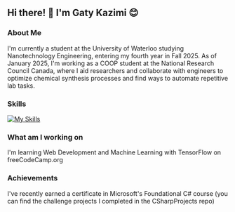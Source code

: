 ## Hi there! 👋 I'm  Gaty Kazimi 😊

### About Me
I'm currently a student at the University of Waterloo studying Nanotechnology Engineering, entering my fourth year in Fall 2025.
As of January 2025, I'm working as a COOP student at the National Research Council Canada, where I aid researchers and collaborate with engineers to optimize chemical synthesis processes and find ways to automate repetitive lab tasks.

### Skills
[![My Skills](https://skillicons.dev/icons?i=js,python,cs,dotnet,html,css)](https://skillicons.dev)

### What am I working on
I'm learning Web Development and Machine Learning with TensorFlow on freeCodeCamp.org

### Achievements
I've recently earned a certificate in Microsoft's Foundational C# course (you can find the challenge projects I completed in the CSharpProjects repo)




<!--
**gatykazimi/gatykazimi** is a ✨ _special_ ✨ repository because its `README.md` (this file) appears on your GitHub profile.

Here are some ideas to get you started:

- 🔭 I’m currently working on ...
- 🌱 I’m currently learning ...
- 👯 I’m looking to collaborate on ...
- 🤔 I’m looking for help with ...
- 💬 Ask me about ...
- 📫 How to reach me: ...
- 😄 Pronouns: ...
- ⚡ Fun fact: ...
-->
